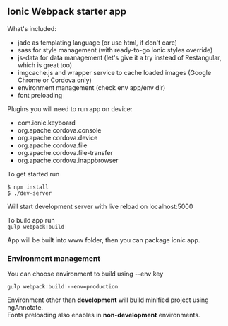 ## Ionic Webpack starter app

What's included:
  
* jade as templating language (or use html, if don't care)  
* sass for style management (with ready-to-go Ionic styles override)  
* js-data for data management (let's give it a try instead of Restangular, which is great too)  
* imgcache.js and wrapper service to cache loaded images (Google Chrome or Cordova only)  
* environment management (check env app/env dir)
* font preloading

Plugins you will need to run app on device:
 
* com.ionic.keyboard
* org.apache.cordova.console
* org.apache.cordova.device
* org.apache.cordova.file
* org.apache.cordova.file-transfer
* org.apache.cordova.inappbrowser

To get started run  
```
$ npm install    
$ ./dev-server  
```

Will start development server with live reload on localhost:5000  

To build app run   
```gulp webpack:build```

App will be built into www folder, then you can package ionic app.  
   
### Environment management   
You can choose environment to build using --env key  
```
gulp webpack:build --env=production
```  

Environment other than __development__ will build minified project using ngAnnotate.  
Fonts preloading also enables in __non-development__ environments.
